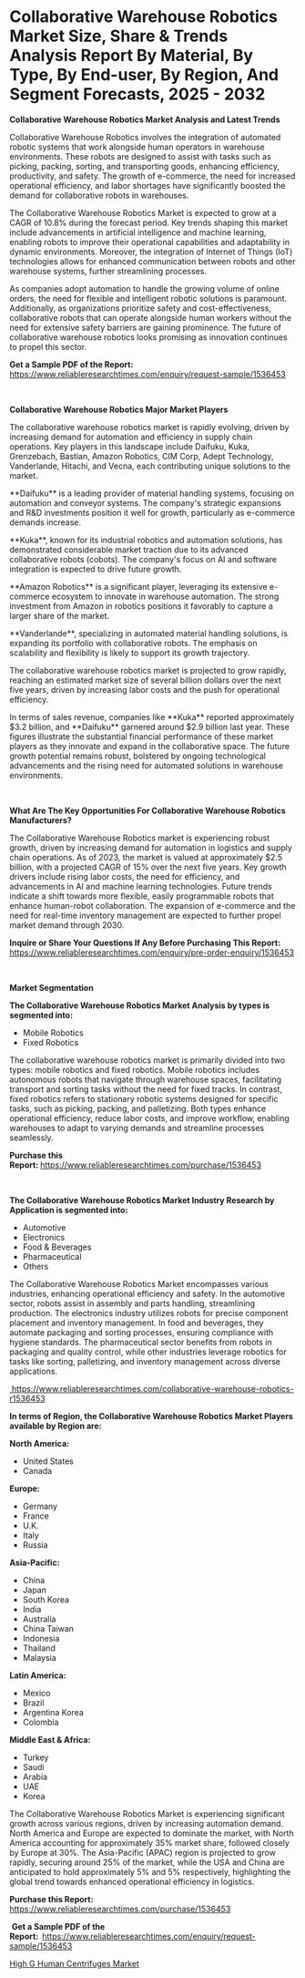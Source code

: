 <p><h1>Collaborative Warehouse Robotics Market Size, Share & Trends Analysis Report By Material, By Type, By End-user, By Region, And Segment Forecasts, 2025 - 2032</h1></p><p><strong>Collaborative Warehouse Robotics Market Analysis and Latest Trends</strong></p>
<p><p>Collaborative Warehouse Robotics involves the integration of automated robotic systems that work alongside human operators in warehouse environments. These robots are designed to assist with tasks such as picking, packing, sorting, and transporting goods, enhancing efficiency, productivity, and safety. The growth of e-commerce, the need for increased operational efficiency, and labor shortages have significantly boosted the demand for collaborative robots in warehouses.</p><p>The Collaborative Warehouse Robotics Market is expected to grow at a CAGR of 10.8% during the forecast period. Key trends shaping this market include advancements in artificial intelligence and machine learning, enabling robots to improve their operational capabilities and adaptability in dynamic environments. Moreover, the integration of Internet of Things (IoT) technologies allows for enhanced communication between robots and other warehouse systems, further streamlining processes.</p><p>As companies adopt automation to handle the growing volume of online orders, the need for flexible and intelligent robotic solutions is paramount. Additionally, as organizations prioritize safety and cost-effectiveness, collaborative robots that can operate alongside human workers without the need for extensive safety barriers are gaining prominence. The future of collaborative warehouse robotics looks promising as innovation continues to propel this sector.</p></p>
<p><strong>Get a Sample PDF of the Report:&nbsp;</strong> <a href="https://www.reliableresearchtimes.com/enquiry/request-sample/1536453?utm_campaign=2201&utm_medium=2&utm_source=Github&utm_content=ia&utm_term=11042025&utm_id=collaborative-warehouse-robotics">https://www.reliableresearchtimes.com/enquiry/request-sample/1536453</a></p>
<p>&nbsp;</p>
<p><strong>Collaborative Warehouse Robotics Major Market Players</strong></p>
<p><p>The collaborative warehouse robotics market is rapidly evolving, driven by increasing demand for automation and efficiency in supply chain operations. Key players in this landscape include Daifuku, Kuka, Grenzebach, Bastian, Amazon Robotics, CIM Corp, Adept Technology, Vanderlande, Hitachi, and Vecna, each contributing unique solutions to the market.</p><p>**Daifuku** is a leading provider of material handling systems, focusing on automation and conveyor systems. The company's strategic expansions and R&D investments position it well for growth, particularly as e-commerce demands increase. </p><p>**Kuka**, known for its industrial robotics and automation solutions, has demonstrated considerable market traction due to its advanced collaborative robots (cobots). The company's focus on AI and software integration is expected to drive future growth.</p><p>**Amazon Robotics** is a significant player, leveraging its extensive e-commerce ecosystem to innovate in warehouse automation. The strong investment from Amazon in robotics positions it favorably to capture a larger share of the market.</p><p>**Vanderlande**, specializing in automated material handling solutions, is expanding its portfolio with collaborative robots. The emphasis on scalability and flexibility is likely to support its growth trajectory.</p><p>The collaborative warehouse robotics market is projected to grow rapidly, reaching an estimated market size of several billion dollars over the next five years, driven by increasing labor costs and the push for operational efficiency.</p><p>In terms of sales revenue, companies like **Kuka** reported approximately $3.2 billion, and **Daifuku** garnered around $2.9 billion last year. These figures illustrate the substantial financial performance of these market players as they innovate and expand in the collaborative space. The future growth potential remains robust, bolstered by ongoing technological advancements and the rising need for automated solutions in warehouse environments.</p></p>
<p>&nbsp;</p>
<p><strong>What Are The Key Opportunities For Collaborative Warehouse Robotics Manufacturers?</strong></p>
<p><p>The Collaborative Warehouse Robotics market is experiencing robust growth, driven by increasing demand for automation in logistics and supply chain operations. As of 2023, the market is valued at approximately $2.5 billion, with a projected CAGR of 15% over the next five years. Key growth drivers include rising labor costs, the need for efficiency, and advancements in AI and machine learning technologies. Future trends indicate a shift towards more flexible, easily programmable robots that enhance human-robot collaboration. The expansion of e-commerce and the need for real-time inventory management are expected to further propel market demand through 2030.</p></p>
<p><strong>Inquire or Share Your Questions If Any Before Purchasing This Report:</strong> <a href="https://www.reliableresearchtimes.com/enquiry/pre-order-enquiry/1536453?utm_campaign=2201&utm_medium=2&utm_source=Github&utm_content=ia&utm_term=11042025&utm_id=collaborative-warehouse-robotics">https://www.reliableresearchtimes.com/enquiry/pre-order-enquiry/1536453</a></p>
<p>&nbsp;</p>
<p><strong>Market Segmentation</strong></p>
<p><strong>The Collaborative Warehouse Robotics Market Analysis by types is segmented into:</strong></p>
<p><ul><li>Mobile Robotics</li><li>Fixed Robotics</li></ul></p>
<p><p>The collaborative warehouse robotics market is primarily divided into two types: mobile robotics and fixed robotics. Mobile robotics includes autonomous robots that navigate through warehouse spaces, facilitating transport and sorting tasks without the need for fixed tracks. In contrast, fixed robotics refers to stationary robotic systems designed for specific tasks, such as picking, packing, and palletizing. Both types enhance operational efficiency, reduce labor costs, and improve workflow, enabling warehouses to adapt to varying demands and streamline processes seamlessly.</p></p>
<p><strong>Purchase this Report:&nbsp;</strong><a href="https://www.reliableresearchtimes.com/purchase/1536453?utm_campaign=2201&utm_medium=2&utm_source=Github&utm_content=ia&utm_term=11042025&utm_id=collaborative-warehouse-robotics">https://www.reliableresearchtimes.com/purchase/1536453</a></p>
<p>&nbsp;</p>
<p><strong>The Collaborative Warehouse Robotics Market Industry Research by Application is segmented into:</strong></p>
<p><ul><li>Automotive</li><li>Electronics</li><li>Food & Beverages</li><li>Pharmaceutical</li><li>Others</li></ul></p>
<p><p>The Collaborative Warehouse Robotics Market encompasses various industries, enhancing operational efficiency and safety. In the automotive sector, robots assist in assembly and parts handling, streamlining production. The electronics industry utilizes robots for precise component placement and inventory management. In food and beverages, they automate packaging and sorting processes, ensuring compliance with hygiene standards. The pharmaceutical sector benefits from robots in packaging and quality control, while other industries leverage robotics for tasks like sorting, palletizing, and inventory management across diverse applications.</p></p>
<p><a href="https://www.reliableresearchtimes.com/collaborative-warehouse-robotics-r1536453?utm_campaign=2201&utm_medium=2&utm_source=Github&utm_content=ia&utm_term=11042025&utm_id=collaborative-warehouse-robotics">&nbsp;https://www.reliableresearchtimes.com/collaborative-warehouse-robotics-r1536453</a></p>
<p><strong>In terms of Region, the Collaborative Warehouse Robotics Market Players available by Region are:</strong></p>
<p>
    <p> <strong> North America: </strong>
        <ul>
            <li>United States</li>
            <li>Canada</li>
        </ul>
        </p> 
    <p> <strong> Europe: </strong>
        <ul>
            <li>Germany</li>
            <li>France</li>
            <li>U.K.</li>
            <li>Italy</li>
            <li>Russia</li>
        </ul>
        </p> 
    <p> <strong> Asia-Pacific: </strong>
        <ul>
            <li>China</li>
            <li>Japan</li>
            <li>South Korea</li>
            <li>India</li>
            <li>Australia</li>
            <li>China Taiwan</li>
            <li>Indonesia</li>
            <li>Thailand</li>
            <li>Malaysia</li>
        </ul>
        </p> 
    <p> <strong> Latin America: </strong>
        <ul>
            <li>Mexico</li>
            <li>Brazil</li>
            <li>Argentina Korea</li>
            <li>Colombia</li>
        </ul>
        </p> 
    <p> <strong> Middle East & Africa: </strong>
        <ul>
            <li>Turkey</li>
            <li>Saudi</li>
            <li>Arabia</li>
            <li>UAE</li>
            <li>Korea</li>
        </ul>
    </p>
    </p>
<p><p>The Collaborative Warehouse Robotics Market is experiencing significant growth across various regions, driven by increasing automation demand. North America and Europe are expected to dominate the market, with North America accounting for approximately 35% market share, followed closely by Europe at 30%. The Asia-Pacific (APAC) region is projected to grow rapidly, securing around 25% of the market, while the USA and China are anticipated to hold approximately 5% and 5% respectively, highlighting the global trend towards enhanced operational efficiency in logistics.</p></p>
<p><strong>Purchase this Report: </strong><a href="https://www.reliableresearchtimes.com/purchase/1536453?utm_campaign=2201&utm_medium=2&utm_source=Github&utm_content=ia&utm_term=11042025&utm_id=collaborative-warehouse-robotics">https://www.reliableresearchtimes.com/purchase/1536453</a></p>
<p>&nbsp;<strong>Get a Sample PDF of the Report:&nbsp;&nbsp;</strong><a href="https://www.reliableresearchtimes.com/enquiry/request-sample/1536453?utm_campaign=2201&utm_medium=2&utm_source=Github&utm_content=ia&utm_term=11042025&utm_id=collaborative-warehouse-robotics">https://www.reliableresearchtimes.com/enquiry/request-sample/1536453</a></p>
<p><strong></strong></p>
<p><p><a href="https://github.com/leoustolja/Market-Research-Report-List-1/blob/main/high-g-human-centrifuges-market.md?utm_campaign=2201&utm_medium=2&utm_source=Github&utm_content=ia&utm_term=11042025&utm_id=collaborative-warehouse-robotics">High G Human Centrifuges Market</a></p></p>